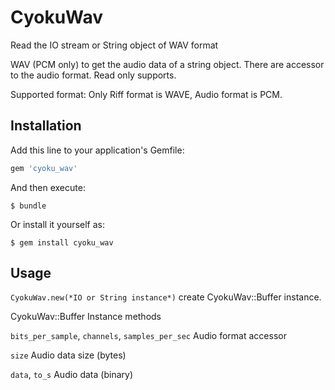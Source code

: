 # CyokuWav

Read the IO stream or String object of WAV format

WAV (PCM only) to get the audio data of a string object.
There are accessor to the audio format.
Read only supports.

Supported format: Only Riff format is WAVE, Audio format is PCM.

## Installation

Add this line to your application's Gemfile:

```ruby
gem 'cyoku_wav'
```

And then execute:

    $ bundle

Or install it yourself as:

    $ gem install cyoku_wav

## Usage

`CyokuWav.new(*IO or String instance*)` create CyokuWav::Buffer instance.

CyokuWav::Buffer Instance methods

`bits_per_sample`, `channels`, `samples_per_sec` Audio format accessor 

`size` Audio data size (bytes)

`data`, `to_s` Audio data (binary)
